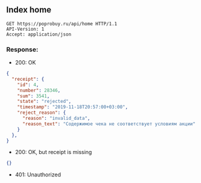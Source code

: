 ## Index home


```http
GET https://poprobuy.ru/api/home HTTP/1.1
API-Version: 1
Accept: application/json
```

### Response:

- 200: OK

```json
{
  "receipt": {
    "id": 4,
    "number": 28346,
    "sum": 3541,
    "state": "rejected",
    "timestamp": "2019-11-18T20:57:00+03:00",
    "reject_reason": {
      "reason": "invalid_data",
      "reason_text": "Содержимое чека не соответствует условиям акции"
    }
  },
}
```

- 200: OK, but receipt is missing
```json
{}
```
- 401: Unauthorized

